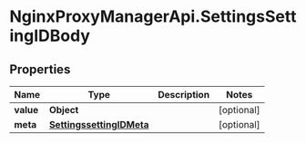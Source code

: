 # NginxProxyManagerApi.SettingsSettingIDBody

## Properties
Name | Type | Description | Notes
------------ | ------------- | ------------- | -------------
**value** | **Object** |  | [optional] 
**meta** | [**SettingssettingIDMeta**](SettingssettingIDMeta.md) |  | [optional] 
